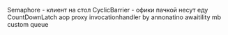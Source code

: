 Semaphore - клиент на стол
CyclicBarrier - офики пачкой несут еду
CountDownLatch
aop proxy invocationhandler by annonatino
awaitility
mb custom queue